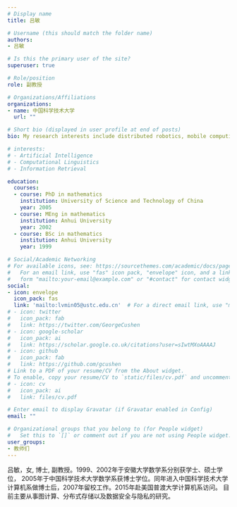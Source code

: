 ```yaml
---
# Display name
title: 吕敏

# Username (this should match the folder name)
authors:
- 吕敏

# Is this the primary user of the site?
superuser: true

# Role/position
role: 副教授

# Organizations/Affiliations
organizations:
- name: 中国科学技术大学
  url: ""

# Short bio (displayed in user profile at end of posts)
bio: My research interests include distributed robotics, mobile computing and programmable matter.

# interests:
# - Artificial Intelligence
# - Computational Linguistics
# - Information Retrieval

education:
  courses:
  - course: PhD in mathematics
    institution: University of Science and Technology of China
    year: 2005
  - course: MEng in mathematics
    institution: Anhui University
    year: 2002
  - course: BSc in mathematics
    institution: Anhui University
    year: 1999

# Social/Academic Networking
# For available icons, see: https://sourcethemes.com/academic/docs/page-builder/#icons
#   For an email link, use "fas" icon pack, "envelope" icon, and a link in the
#   form "mailto:your-email@example.com" or "#contact" for contact widget.
social:
- icon: envelope
  icon_pack: fas
  link: 'mailto:lvmin05@ustc.edu.cn'  # For a direct email link, use "mailto:test@example.org".
# - icon: twitter
#   icon_pack: fab
#   link: https://twitter.com/GeorgeCushen
# - icon: google-scholar
#   icon_pack: ai
#   link: https://scholar.google.co.uk/citations?user=sIwtMXoAAAAJ
# - icon: github
#   icon_pack: fab
#   link: https://github.com/gcushen
# Link to a PDF of your resume/CV from the About widget.
# To enable, copy your resume/CV to `static/files/cv.pdf` and uncomment the lines below.
# - icon: cv
#   icon_pack: ai
#   link: files/cv.pdf

# Enter email to display Gravatar (if Gravatar enabled in Config)
email: ""

# Organizational groups that you belong to (for People widget)
#   Set this to `[]` or comment out if you are not using People widget.
user_groups:
- 教师们
---
```


吕敏，女, 博士, 副教授。1999、2002年于安徽大学数学系分别获学士、硕士学位， 2005年于中国科学技术大学数学系获博士学位。同年进入中国科学技术大学计算机系做博士后，2007年留校工作。2015年赴美国普渡大学计算机系访问。 目前主要从事图计算、分布式存储以及数据安全与隐私的研究。
